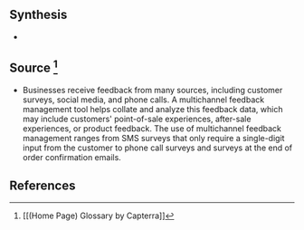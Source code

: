 ## Synthesis
- 
## Source [^1]
- Businesses receive feedback from many sources, including customer surveys, social media, and phone calls. A multichannel feedback management tool helps collate and analyze this feedback data, which may include customers' point-of-sale experiences, after-sale experiences, or product feedback. The use of multichannel feedback management ranges from SMS surveys that only require a single-digit input from the customer to phone call surveys and surveys at the end of order confirmation emails.
## References

[^1]: [[(Home Page) Glossary by Capterra]]